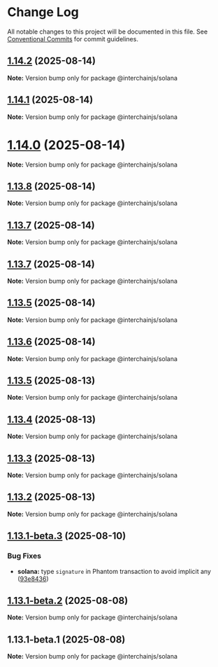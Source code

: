 # Change Log

All notable changes to this project will be documented in this file.
See [Conventional Commits](https://conventionalcommits.org) for commit guidelines.

## [1.14.2](https://github.com/hyperweb-io/interchainjs/compare/@interchainjs/solana@1.14.1...@interchainjs/solana@1.14.2) (2025-08-14)

**Note:** Version bump only for package @interchainjs/solana

## [1.14.1](https://github.com/hyperweb-io/interchainjs/compare/@interchainjs/solana@1.14.0...@interchainjs/solana@1.14.1) (2025-08-14)

**Note:** Version bump only for package @interchainjs/solana

# [1.14.0](https://github.com/hyperweb-io/interchainjs/compare/@interchainjs/solana@1.13.8...@interchainjs/solana@1.14.0) (2025-08-14)

**Note:** Version bump only for package @interchainjs/solana

## [1.13.8](https://github.com/hyperweb-io/interchainjs/compare/@interchainjs/solana@1.13.7...@interchainjs/solana@1.13.8) (2025-08-14)

**Note:** Version bump only for package @interchainjs/solana

## [1.13.7](https://github.com/hyperweb-io/interchainjs/compare/@interchainjs/solana@1.13.7...@interchainjs/solana@1.13.7) (2025-08-14)

**Note:** Version bump only for package @interchainjs/solana

## [1.13.7](https://github.com/hyperweb-io/interchainjs/compare/@interchainjs/solana@1.13.6...@interchainjs/solana@1.13.7) (2025-08-14)

**Note:** Version bump only for package @interchainjs/solana

## [1.13.5](https://github.com/hyperweb-io/interchainjs/compare/@interchainjs/solana@1.13.6...@interchainjs/solana@1.13.5) (2025-08-14)

**Note:** Version bump only for package @interchainjs/solana

## [1.13.6](https://github.com/hyperweb-io/interchainjs/compare/@interchainjs/solana@1.13.5...@interchainjs/solana@1.13.6) (2025-08-14)

**Note:** Version bump only for package @interchainjs/solana

## [1.13.5](https://github.com/hyperweb-io/interchainjs/compare/@interchainjs/solana@1.13.4...@interchainjs/solana@1.13.5) (2025-08-13)

**Note:** Version bump only for package @interchainjs/solana

## [1.13.4](https://github.com/hyperweb-io/interchainjs/compare/@interchainjs/solana@1.13.3...@interchainjs/solana@1.13.4) (2025-08-13)

**Note:** Version bump only for package @interchainjs/solana

## [1.13.3](https://github.com/hyperweb-io/interchainjs/compare/@interchainjs/solana@1.13.2...@interchainjs/solana@1.13.3) (2025-08-13)

**Note:** Version bump only for package @interchainjs/solana

## [1.13.2](https://github.com/hyperweb-io/interchainjs/compare/@interchainjs/solana@1.13.1-beta.3...@interchainjs/solana@1.13.2) (2025-08-13)

**Note:** Version bump only for package @interchainjs/solana

## [1.13.1-beta.3](https://github.com/hyperweb-io/interchainjs/compare/@interchainjs/solana@1.13.1-beta.2...@interchainjs/solana@1.13.1-beta.3) (2025-08-10)

### Bug Fixes

- **solana:** type `signature` in Phantom transaction to avoid implicit any ([93e8436](https://github.com/hyperweb-io/interchainjs/commit/93e8436788aab9b70fa883f01a35eec0644b6e69))

## [1.13.1-beta.2](https://github.com/hyperweb-io/interchainjs/compare/@interchainjs/solana@1.13.1-beta.1...@interchainjs/solana@1.13.1-beta.2) (2025-08-08)

**Note:** Version bump only for package @interchainjs/solana

## 1.13.1-beta.1 (2025-08-08)

**Note:** Version bump only for package @interchainjs/solana

